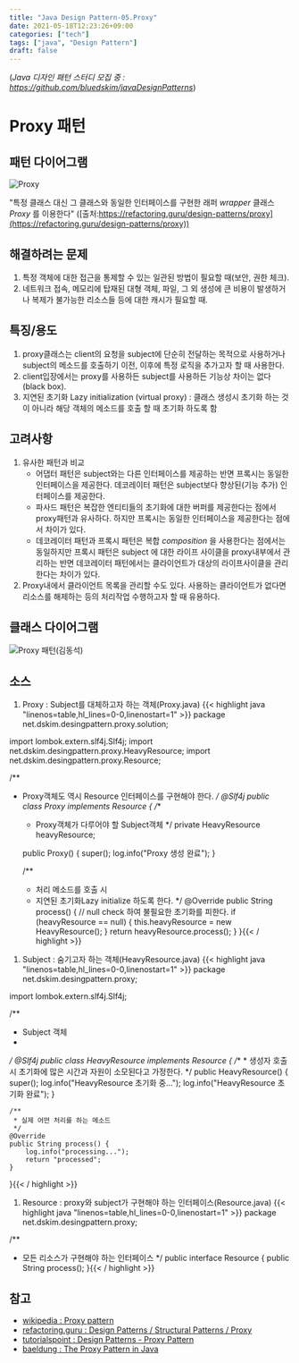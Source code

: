 ```yaml
---
title: "Java Design Pattern-05.Proxy"
date: 2021-05-18T12:23:26+09:00
categories: ["tech"]
tags: ["java", "Design Pattern"]
draft: false
---
```


(*Java 디자인 패턴 스터디 모집 중 : https://github.com/bluedskim/javaDesignPatterns*)

# Proxy 패턴

## 패턴 다이어그램

![Proxy](https://refactoring.guru/images/patterns/content/proxy/proxy-2x.png?id=fb3d14e21c210a758d47 "Proxy")

"특정 클래스 대신 그 클래스와 동일한 인터페이스를 구현한 래퍼 _wrapper_ 클래스 _Proxy_ 를 이용한다" ([출처:https://refactoring.guru/design-patterns/proxy](https://refactoring.guru/design-patterns/proxy))

## 해결하려는 문제

1. 특정 객체에 대한 접근을 통제할 수 있는 일관된 방법이 필요할 때(보안, 권한 체크).
1. 네트워크 접속, 메모리에 탑재된 대형 객체, 파일, 그 외 생성에 큰 비용이 발생하거나 복제가 불가능한 리소스들 등에 대한 캐시가 필요할 때.
## 특징/용도
1. proxy클래스는 client의 요청을 subject에 단순히 전달하는 목적으로 사용하거나 subject의 메소드를 호출하기 이전, 이후에 특정 로직을 추가고자 할 때 사용한다.
1. client입장에서는 proxy를 사용하든 subject를 사용하든 기능상 차이는 없다(black box).
1. 지연된 초기화 Lazy initialization (virtual proxy) : 클래스 생성시 초기화 하는 것이 아니라 해당 객체의 메소드를 호출 할 때 초기화 하도록 함 

## 고려사항

1. 유사한 패턴과 비교
   * 어댑터 패턴은 subject와는 다른 인터페이스를 제공하는 반면 프록시는 동일한 인터페이스을 제공한다. 데코레이터 패턴은 subject보다 향상된(기능 추가) 인터페이스를 제공한다.
   * 파사드 패턴은 복잡한 엔티티들의 초기화에 대한 버퍼를 제공한다는 점에서 proxy패턴과 유사하다. 하지만 프록시는 동일한 인터페이스을 제공한다는 점에서 차이가 있다. 
   * 데코레이터 패턴과 프록시 패턴은 복합 _composition_ 을 사용한다는 점에서는 동일하지만 프록시 패턴은 subject 에 대한 라이프 사이클을 proxy내부에서 관리하는 반면 데코레이터 패턴에서는 클라이언트가 대상의 라이프사이클을 관리한다는 차이가 있다.
1. Proxy내에서 클라이언트 목록을 관리할 수도 있다. 사용하는 클라이언트가 없다면 리소스를 해제하는 등의 처리작업 수행하고자 할 때 유용하다.

## 클래스 다이어그램

![Proxy 패턴(김동석)](https://www.plantuml.com/plantuml/png/bP71IiD048RFxbCC1MbxQ78l8ZruwALGr1VOPAVDQZORTYR1e892RWhYKL3F7XMy-4erVGUt1Ymj23gduPzlvfzXHiJISM5Ic3fxLi7ozcLPl_SM7rUVTmzD_TGN8j4A0KtE5HWq4JhQb3YnYeHWpId-EYL1gT11mfpJC0pdcfCY2c9hmYWjKD6fDk69BEK1afvdKycCBYCnizOdq3pVD_LRS_EuUBs6NIKPUvtAHp2P14freJiU3utf-6M5pdp3JCO8XqYsS3uv5pjv4QKwXYDsEfj3xcoCHBs-k1GYJYKHZ56MrRywsal_J1uZyOekhLOhg5LQxCTtxo88DbVPgdsF4gtrO7yB5MkZWI-kzH5coh_u2m00 "Proxy 패턴(김동석)")

## 소스
1. Proxy : Subject를 대체하고자 하는 객체(Proxy.java)
    {{< highlight java "linenos=table,hl_lines=0-0,linenostart=1" >}}
package net.dskim.desingpattern.proxy.solution;

import lombok.extern.slf4j.Slf4j;
import net.dskim.desingpattern.proxy.HeavyResource;
import net.dskim.desingpattern.proxy.Resource;

/**
 * Proxy객체도 역시 Resource 인터페이스를 구현해야 한다.
 */
@Slf4j
public class Proxy implements Resource {
	/**
	 * Proxy객체가 다루어야 할 Subject객체
	 */
	private HeavyResource heavyResource;

	public Proxy() {
		super();
		log.info("Proxy 생성 완료");
	}

	/**
	 * 처리 메소드를 호출 시
	 * 지연된 초기화Lazy initialize 하도록 한다.
	 */
	@Override
	public String process() {
		// null check 하여 불필요한 초기화를 피한다.
		if (heavyResource == null) {
			this.heavyResource = new HeavyResource();
		}
		return heavyResource.process();
	}
}{{< / highlight >}}
1. Subject : 숨기고자 하는 객체(HeavyResource.java)
    {{< highlight java "linenos=table,hl_lines=0-0,linenostart=1" >}}
package net.dskim.desingpattern.proxy;

import lombok.extern.slf4j.Slf4j;

/**
 * Subject 객체
 * 
 */
@Slf4j
public class HeavyResource implements Resource {
	/**
	 * 생성자 호출시 초기화에 많은 시간과 자원이 소모된다고 가정한다.
	 */	
	public HeavyResource() {
		super();
		log.info("HeavyResource 초기화 중...");
		log.info("HeavyResource 초기화 완료");
	}

	/**
	 * 실제 어떤 처리를 하는 메소드
	 */
	@Override
	public String process() {
		log.info("processing...");
		return "processed";
	}

}{{< / highlight >}}
1. Resource : proxy와 subject가 구현해야 하는 인터페이스(Resource.java)
    {{< highlight java "linenos=table,hl_lines=0-0,linenostart=1" >}}
package net.dskim.desingpattern.proxy;

/**
 * 모든 리소스가 구현해야 하는 인터페이스
 */
public interface Resource {
    public String process();
}{{< / highlight >}}

## 참고

* [wikipedia : Proxy pattern](https://en.wikipedia.org/wiki/Proxy_pattern)
* [refactoring.guru : Design Patterns / Structural Patterns / Proxy](https://refactoring.guru/design-patterns/proxy)
* [tutorialspoint : Design Patterns - Proxy Pattern](https://www.tutorialspoint.com/design_pattern/proxy_pattern.htm)
* [baeldung : The Proxy Pattern in Java](https://www.baeldung.com/java-proxy-pattern)
